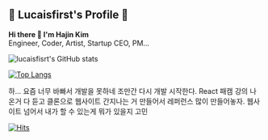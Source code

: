 ## 🖤 Lucaisfirst's Profile 🖤

**Hi there 👋 I'm Hajin Kim** <br>
Engineer, Coder, Artist, Startup CEO, PM...

![lucaisfisrt's GitHub stats](https://github-readme-stats.vercel.app/api?username=lucaisfirst&show_icons=true)

[![Top Langs](https://github-readme-stats.vercel.app/api/top-langs/?username=lucaisfirst&layout=compact&langs_count=10)](https://github.com/lucaisfirst/github-readme-stats)

하... 요즘 너무 바빠서 개발을 못하네 
조만간 다시 개발 시작한다. 
React 패캠 강의 나온거 다 듣고
클론으로 웹사이트 간지나는 거 만들어서 레퍼런스 많이 만들어놓자. 
웹사이트 넘어서 내가 할 수 있는게 뭐가 있을지 고민

[![Hits](https://hits.seeyoufarm.com/api/count/incr/badge.svg?url=https%3A%2F%2Fgithub.com%2Flucaisfirst&count_bg=%2379C83D&title_bg=%23555555&icon=&icon_color=%23E7E7E7&title=hits&edge_flat=false)](https://hits.seeyoufarm.com)
